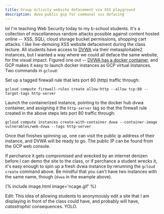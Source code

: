 ```yaml
---
title: Group activity website defacement via XSS playground
description: dwva public gcp for communal xss defacing
---
```


lol I'm teaching Web Security today to my b-school students. It's a collection of miscellaneous random attacks possible against content hosted online -- XSS, SQLi, cloud storage bucket permissions, shopping cart attacks. I like live-demoing XSS website defacement during the class lecture. All students have access to [DVWA](http://www.dvwa.co.uk/) via their metasploitable2 instances, but I wanted a way where we could all deface the same website, for the visual impact. Figured one out -- [DVWA has a docker container](https://hub.docker.com/r/vulnerables/web-dvwa), and GCP makes it easy to launch docker instances as GCP virtual instances. Two commands in `gcloud`:

Set up a tagged firewall rule that lets port 80 (http) traffic through:

    gcloud compute firewall-rules create allow-http --allow tcp:80 --target-tags http-server

Launch the containerized instance, pointing to the docker hub dvwa container, and assigning it the `http-server` tag so that the firewall rule created in the above steps lets port 80 traffic through:

    gcloud compute instances create-with-container dvwa --container-image vulnerables/web-dvwa --tags http-server

Once that finishes spinning up, one can visit the public ip address of their instance, and DVWA will be ready to go. The public IP can be found from the GCP web console.

If perchance it gets compromised and wrecked by an internet denizen before I can demo the site to the class, or if perchance a student wrecks it, it's easy enough to spin up a fresh dvwa instance by rerunning the `gcloud create` command above. Be mindful that you can't have two instances with the same name, though (`dvwa` in the example above). 

{% include image.html image='ncage.gif' %}

Edit: This idea of allowing students to anonymously edit a site that I am displaying in front of the class could have, and probably will have, _catastrophic_ consequences. YOLO.